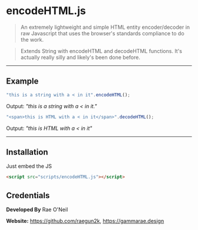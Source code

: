 # encodeHTML.js

> An extremely lightweight and simple HTML entity encoder/decoder in raw Javascript that uses the browser's standards compliance to do the work.

> Extends String with encodeHTML and decodeHTML functions. It's actually really silly and likely's been done before.


---

## Example 


```javascript
"this is a string with a < in it".encodeHTML();
```
Output: _"this is a string with a  &lt; in it."_
```javascript
"<span>this is HTML with a < in it</span>".decodeHTML();
```
Output: _"this is HTML with a < in it"_

---

## Installation

Just embed the JS

```html
<script src="scripts/encodeHTML.js"></script>
```

## Credentials ##

**Developed By**       Rae O'Neil

**Website:**           https://github.com/raegun2k, https://gammarae.design
